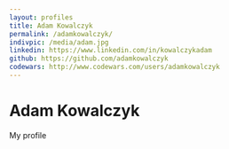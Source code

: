 ```yaml
---
layout: profiles
title: Adam Kowalczyk
permalink: /adamkowalczyk/
indivpic: /media/adam.jpg
linkedin: https://www.linkedin.com/in/kowalczykadam
github: https://github.com/adamkowalczyk
codewars: http://www.codewars.com/users/adamkowalczyk
---
```


# Adam Kowalczyk

My profile




